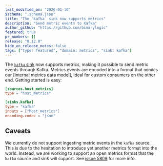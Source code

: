 ```yaml
---
last_modified_on: "2020-01-10"
$schema: ".schema.json"
title: "The `kafka` sink now supports metrics"
description: "Send metric events to Kafka"
author_github: "https://github.com/binarylogic"
featured: true
pr_numbers: []
release: "0.12.0"
hide_on_release_notes: false
tags: ["type: featured", "domain: metrics", "sink: kafka"]
---
```


The [`kafka` sink][kafka_sink] now supports metrics, making it possible to send
metric events through Kafka. Metrics events are encoded into a format that
mimics our [internal metrics data model], ideal for custom consumers on the
other end. Getting started is easy:

```toml
[sources.host_metrics]
type = "host_metrics"

[sinks.kafka]
type = "kafka"
inputs = ["host_metrics"]
encoding.codec = "json"
```

## Caveats

We currently do not support ingesting metric events in the `kafka` source. This
is due to the hesitation to introduce yet another metrics format into the world.
Instead, we are working to support an open metrics format that the `kafka`
source and sink will support. See [issue 5809] for more info.

[issue 5809]: https://github.com/timberio/vector/issues/5809
[kafka_sink]: https://vector.dev/docs/reference/sinks/kafka/
[metrics data model]: https://vector.dev/docs/about/under-the-hood/architecture/data-model/metric/#schema
